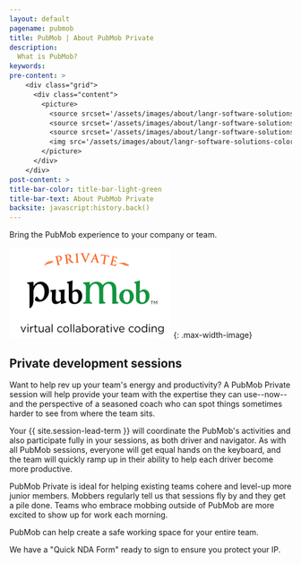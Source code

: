 ```yaml
---
layout: default
pagename: pubmob
title: PubMob | About PubMob Private
description:
  What is PubMob?
keywords:
pre-content: >
    <div class="grid">
      <div class="content">
        <picture>
          <source srcset='/assets/images/about/langr-software-solutions-colorado-springs-colorado-about.jpg' media='(max-width: 1080px)'>
          <source srcset='/assets/images/about/langr-software-solutions-colorado-springs-colorado-about.jpg' media='(min-width: 960px)'>
          <source srcset='/assets/images/about/langr-software-solutions-colorado-springs-colorado-about.jpg' media='(min-width: 830px'>
          <img src='/assets/images/about/langr-software-solutions-colorado-springs-colorado-about.jpg' alt='About PubMob'>
        </picture>
      </div>
    </div>
post-content: >
title-bar-color: title-bar-light-green
title-bar-text: About PubMob Private
backsite: javascript:history.back()
---
```

Bring the PubMob experience to your company or team.

![PubMob Private](/assets/images/pubmobPrivate/pubmobPrivate.png)
{: .max-width-image}

## Private development sessions

Want to help rev up your team's energy and productivity? A PubMob Private session will help provide your team with the expertise they can use--now--and the perspective of a seasoned coach who can spot things sometimes harder to see from where the team sits.

Your {{ site.session-lead-term }} will coordinate the PubMob's activities and also participate fully in your sessions, as both driver and navigator. As with all PubMob sessions, everyone will get equal hands on the keyboard, and the team will quickly ramp up in their ability to help each driver become more productive.

PubMob Private is ideal for helping existing teams cohere and level-up more junior members. Mobbers regularly tell us that sessions fly by and they get a pile done. Teams who embrace mobbing outside of PubMob are more excited to show up for work each morning.

PubMob can help create a safe working space for your entire team.

We have a "Quick NDA Form" ready to sign to ensure you protect your IP.

